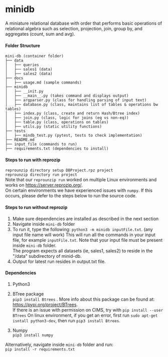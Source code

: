 # minidb
A miniature relational database with order that performs basic operations of relational 
algebra such as selection, projection, join, group by, and aggregates (count, sum and avg).

#### Folder Structure
```
mini-db (container folder)
├── data
│   ├── queries
│   ├── sales1 (data)
│   ├── sales2 (data)
├── docs
│   ├── usage.md (sample commands)
├── minidb
│   ├── __init.py 
│   ├── __main__.py (takes command and displays output)
│   ├── argparser.py (class for handling parsing of input text)
│   ├── database.py (class, maintains list of tables & operations bw tables)
│   ├── index.py (class, create and return Hash/Btree index)
│   ├── join.py (class, logic for joins (eq vs non-eq))
│   ├── table.py (class, operations on tables)
│   ├── utils.py (static utility functions)
├── tests
│   ├── mindb_test.py (pytest, tests to check implementation)
├── README.md
├── input_file (commands to run)
├── requirements.txt (dependencies to install)
```
#### Steps to run with reprozip  
```reprounzip directory setup DBProject.rpz project```  
```reprounzip directory run project```  
Note that our ```reprounzip run``` worked on multiple Linux environments and works on https://server.reprozip.org/.  
On certain environments we have experienced issues with ```numpy```. If this occurs, please defer to the steps below to run the source code.
#### Steps to run without reprozip
1. Make sure dependencies are installed as described in the next section
2. Navigate inside ```mini-db``` folder
3. To run it, type the following:
```python3 -m minidb inputFile.txt```. 
(any input file name will work)
This will run all the commands in your input file, for example ```inputFile.txt```. 
Note that your input file must be present inside ```mini-db``` folder.  
The program expects all datasets (ie, sales1, sales2) to reside in the "/data" subdirectory of minid-db.
4. Output for latest run resides in output.txt file.
#### Dependencies
1. Python3
2. BTree package  
 ```pip3 install Btrees``` . 
More info about this package can be found at: https://pypi.org/project/BTrees. \
If there is an issue with permission on CIMS, try with ```pip install --user BTrees```
On linux environment, if you get an error, first run ```sudo apt-get isntall python3-dev```, then run ```pip3 install Btrees```.

3. Numpy\
```pip3 install numpy```

Alternatively, navigate inside ```mini-db``` folder and run:\
```pip install -r requirements.txt```
